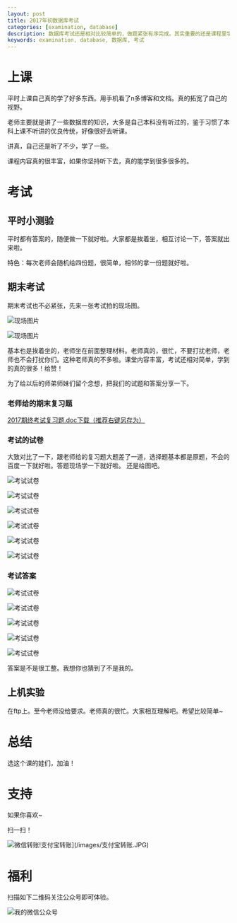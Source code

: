 ```yaml
---
layout: post
title: 2017年初数据库考试
categories: [examination, database]
description: 数据库考试还是相对比较简单的，做题紧张有序完成。其实重要的还是课程里学到的东西。
keywords: examination, database, 数据库, 考试
---
```



# 上课

平时上课自己真的学了好多东西。用手机看了n多博客和文档。真的拓宽了自己的视野。

老师主要就是讲了一些数据库的知识，大多是自己本科没有听过的，鉴于习惯了本科上课不听讲的优良传统，好像很好去听课。

讲真，自己还是听了不少，学了一些。

课程内容真的很丰富，如果你坚持听下去，真的能学到很多很多的。

# 考试

## 平时小测验

平时都有答案的，随便做一下就好啦。大家都是挨着坐，相互讨论一下，答案就出来啦。

特色：每次老师会随机给四份题，很简单，相邻的拿一份题就好啦。

## 期末考试

期末考试也不必紧张，先来一张考试拍的现场图。

![现场图片](/db/数据库/test2.JPG)

![现场图片](/db/数据库/test1.JPG)

基本也是挨着坐的，老师坐在前面整理材料。老师真的，很忙，不要打扰老师，老师也不会打扰你们。这种老师真的不多啦。课堂内容丰富，考试还相对简单，学到的真的很多！给赞！

为了给以后的师弟师妹们留个念想，把我们的试题和答案分享一下。

### 老师给的期末复习题

[2017期终考试复习题.doc下载（推荐右键另存为）](/db/数据库/期终考试复习题.doc)

### 考试的试卷

大致对比了一下，跟老师给的复习题大题差了一道，选择题基本都是原题，不会的百度一下就好啦。答题现场学一下就好啦。
还是给图吧。

![考试试卷](/db/数据库/q1.JPG)

![考试试卷](/db/数据库/q2.JPG)

![考试试卷](/db/数据库/q3.JPG)

![考试试卷](/db/数据库/q4.JPG)

![考试试卷](/db/数据库/q5.JPG)

![考试试卷](/db/数据库/q6.JPG)

### 考试答案


![考试试卷](/db/数据库/a1.JPG)

![考试试卷](/db/数据库/a2.JPG)

![考试试卷](/db/数据库/a3.JPG)

![考试试卷](/db/数据库/a4.JPG)

![考试试卷](/db/数据库/a5.JPG)

答案是不是很工整。我想你也猜到了不是我的。

## 上机实验

在ftp上。至今老师没给要求。老师真的很忙。大家相互理解吧。希望比较简单~

# 总结

选这个课的娃们，加油！


# 支持

如果你喜欢~

扫一扫！

![微信转账](/images/微信支付.JPG)!支付宝转账](/images/支付宝转账.JPG)


# 福利

扫描如下二维码关注公众号即可体验。

![我的微信公众号](/images/blog/微信个人公众号.jpg)


